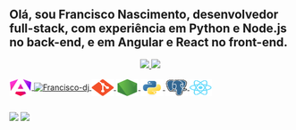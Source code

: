 ## Olá, sou Francisco Nascimento, desenvolvedor full-stack, com experiência em Python e Node.js no back-end, e em Angular e React no front-end.
<div align="center">
  <a href="https://github.com/NascimentoFrancisco">
  <img height="180em" src="https://github-readme-stats.vercel.app/api?username=NascimentoFrancisco&show_icons=true&theme=dark&include_all_commits=true&count_private=true"/>
  <img height="180em" src="https://github-readme-stats.vercel.app/api/top-langs/?username=NascimentoFrancisco&layout=compact&langs_count=7&theme=dark"/>
</div>
<div style="display: inline_block"><br>
  <img align="center" alt="Francisco-dj" height="30" width="40" src="https://github.com/devicons/devicon/blob/master/icons/angular/angular-original.svg">
  <img align="center" alt="Francisco-dj" height="30" width="40" src="https://cdn.jsdelivr.net/gh/devicons/devicon/icons/django/django-plain.svg">
  <img align="center" alt="Francisco-git" height="30" width="40" src="https://raw.githubusercontent.com/devicons/devicon/master/icons/git/git-original.svg">  
  <img align="center" alt="Francisco-Python" height="30" width="40" src="https://raw.githubusercontent.com/devicons/devicon/master/icons/nodejs/nodejs-original.svg">
  <img align="center" alt="Francisco-Python" height="30" width="40" src="https://raw.githubusercontent.com/devicons/devicon/master/icons/python/python-original.svg">
  <img align="center" alt="Francisco-Python" height="30" width="40" src="https://raw.githubusercontent.com/devicons/devicon/master/icons/postgresql/postgresql-original.svg">
  <img align="center" alt="Francisco-Python" height="30" width="40" src="https://github.com/devicons/devicon/blob/master/icons/react/react-original.svg">
</div>
  
  ##
 
<div> 
  <a href = "mailto:francisco.ads.dev@gmail.com"><img src="https://img.shields.io/badge/-Gmail-%23333?style=for-the-badge&logo=gmail&logoColor=white" target="_blank"></a>
  <a href="https://www.linkedin.com/in/francisco-leite-nascimento/" target="_blank"><img src="https://img.shields.io/badge/-LinkedIn-%230077B5?style=for-the-badge&logo=linkedin&logoColor=white" target="_blank"></a> 
 
  
</div>
